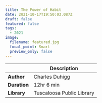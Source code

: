 ```yaml
---
title: The Power of Habit
date: 2021-10-17T19:50:03.087Z
draft: false
featured: false
tags:
  - 2021
image:
  filename: featured.jpg
  focal_point: Smart
  preview_only: false
---
```




|             | Description     |
| ----------- | --------------- |
| **Author**      | Charles Duhigg    |
| **Duration**    | 12hr 6 min      |
| **Library**     | Tuscaloosa Public Library |
